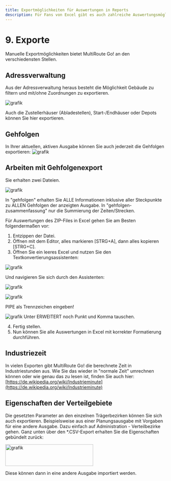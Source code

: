 ```yaml
---
title: Exportmöglichkeiten für Auswertungen in Reports
description: Für Fans von Excel gibt es auch zahlreiche Auswertungsmöglichkeiten der täglich generierten Berechnungen. Per Export erhalten Sie Zusammenfassungen aller Gehfolgen eines Verteiltages oder einer Verteilschiene. Direkt passend für die Lohnabrechnung.
---
```


# 9. Exporte

Manuelle Exportmöglichkeiten bietet MultiRoute Go! an den verschiedensten Stellen. 

## Adressverwaltung 

Aus der Adressverwaltung heraus besteht die Möglichkeit Gebäude zu filtern und mit/ohne Zuordnungen zu exportieren.

![grafik](https://user-images.githubusercontent.com/99329016/167629229-2027f10c-694c-4c7e-9b66-4c94b316c7a9.png "Exportmöglichkeiten mit Hilfe von Filtern")

Auch die Zustellerhäuser (Abladestellen),  Start-/Endhäuser oder Depots können Sie hier exportieren. 

## Gehfolgen

In Ihrer aktuellen, aktiven Ausgabe können Sie auch jederzeit die Gehfolgen exportieren:
![grafik](https://user-images.githubusercontent.com/99329016/167630490-932c3daf-6822-4843-a81a-10da0d9c0640.png "Export der aktuellen Verteilschiene in MRGo")


## Arbeiten mit Gehfolgenexport
Sie erhalten zwei Dateien. 

![grafik](https://github.com/gbconsite/MultiRoute-Go/assets/99329016/7e10ce7d-0407-40b0-892e-f6966c1d6282 "zwei Export Dateien der Gangfolgenberechnung")

In "gehfolgen" erhalten Sie ALLE Informationen inklusive aller Steckpunkte zu ALLEN Gehfolgen der anzeigten Ausgabe.
In "gehfolgen-zusammenfassung" nur die Summierung der Zeiten/Strecken. 

Für Auswertungen des ZIP-Files in Excel gehen Sie am Besten folgendermaßen vor:

1. Entzippen der Datei.
2. Öffnen mit dem Editor, alles markieren [STRG+A], dann alles kopieren [STRG+C].
3. Öffnen Sie ein leeres Excel und nutzen Sie den Textkonvertierungsassistenten:
   
![grafik](https://github.com/gbconsite/MultiRoute-Go/assets/99329016/b6360eac-1c04-4fe0-8b77-82248113e2f6 "Excel Textkonvertierungs-Assistent")

Und navigieren Sie sich durch den Assistenten:

![grafik](https://github.com/gbconsite/MultiRoute-Go/assets/99329016/8aa885e8-7330-4946-9bd1-2d5e620627e3 "Excel Textkonvertierungs-Assistent")


![grafik](https://github.com/gbconsite/MultiRoute-Go/assets/99329016/294f66a2-9b96-47b9-9d8b-47cdf7c4a146 "Excel Textkonvertierungs-Assistent")

PIPE als Trennzeichen eingeben!

![grafik](https://github.com/gbconsite/MultiRoute-Go/assets/99329016/5071fdf3-52a5-491e-9646-2f8a44e5add7 "Pipe im Excel Textkonvertierungs-Assistent")
Unter ERWEITERT noch Punkt und Komma tauschen.

4. Fertig stellen.
5. Nun können Sie alle Auswertungen in Excel mit korrekter Formatierung durchführen.



## Industriezeit

In vielen Exporten gibt MultiRoute Go! die berechnete Zeit in Industriestunden aus. Wie Sie das wieder in "normale Zeit" umrechnen können oder wie genau das zu lesen ist, finden Sie auch hier: [https://de.wikipedia.org/wiki/Industrieminute](https://de.wikipedia.org/wiki/Industrieminute)

## Eigenschaften der Verteilgebiete

Die gesetzten Parameter an den einzelnen Trägerbezirken können Sie sich auch exportieren. Beispielsweise aus einer Planungsausgabe mit Vorgaben für eine andere Ausgabe. Dazu einfach auf Administration - Verteilbezirke gehen.
Ganz unten über den *.CSV-Export erhalten Sie die Eigenschaften gebündelt zurück:

<img width="276" height="68" alt="grafik" src="https://github.com/user-attachments/assets/c3d576f0-8214-45a9-a4ec-bcb576f61f1b" />

Diese können dann in eine andere Ausgabe importiert werden.

